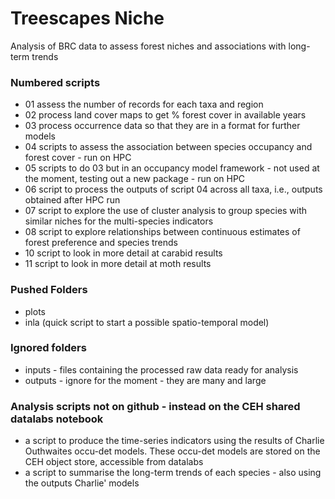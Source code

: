 # Treescapes Niche
Analysis of BRC data to assess forest niches and associations with long-term trends

### Numbered scripts
- 01 assess the number of records for each taxa and region
- 02 process land cover maps to get % forest cover in available years
- 03 process occurrence data so that they are in a format for further models
- 04 scripts to assess the association between species occupancy and forest cover - run on HPC
- 05 scripts to do 03 but in an occupancy model framework - not used at the moment, testing out a new package - run on HPC
- 06 script to process the outputs of script 04 across all taxa, i.e., outputs obtained after HPC run
- 07 script to explore the use of cluster analysis to group species with similar niches for the multi-species indicators
- 08 script to explore relationships between continuous estimates of forest preference and species trends
- 10 script to look in more detail at carabid results
- 11 script to look in more detail at moth results


### Pushed Folders
- plots 
- inla (quick script to start a possible spatio-temporal model)

### Ignored folders
- inputs - files containing the processed raw data ready for analysis
- outputs - ignore for the moment - they are many and large

### Analysis scripts not on github - instead on the CEH shared datalabs notebook
- a script to produce the time-series indicators using the results of Charlie Outhwaites occu-det models. These occu-det models are stored on the CEH object store, accessible from datalabs
- a script to summarise the long-term trends of each species - also using the outputs Charlie' models



